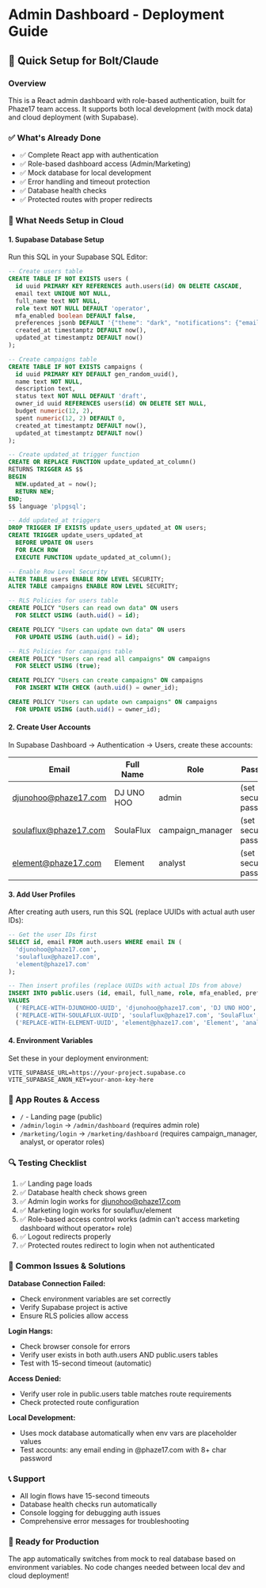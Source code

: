 # Admin Dashboard - Deployment Guide

## 🚀 Quick Setup for Bolt/Claude

### Overview
This is a React admin dashboard with role-based authentication, built for Phaze17 team access. It supports both local development (with mock data) and cloud deployment (with Supabase).

### ✅ What's Already Done
- ✅ Complete React app with authentication
- ✅ Role-based dashboard access (Admin/Marketing)
- ✅ Mock database for local development
- ✅ Error handling and timeout protection
- ✅ Database health checks
- ✅ Protected routes with proper redirects

### 🔧 What Needs Setup in Cloud

#### 1. Supabase Database Setup
Run this SQL in your Supabase SQL Editor:

```sql
-- Create users table
CREATE TABLE IF NOT EXISTS users (
  id uuid PRIMARY KEY REFERENCES auth.users(id) ON DELETE CASCADE,
  email text UNIQUE NOT NULL,
  full_name text NOT NULL,
  role text NOT NULL DEFAULT 'operator',
  mfa_enabled boolean DEFAULT false,
  preferences jsonb DEFAULT '{"theme": "dark", "notifications": {"email": true, "push": true}}'::jsonb,
  created_at timestamptz DEFAULT now(),
  updated_at timestamptz DEFAULT now()
);

-- Create campaigns table
CREATE TABLE IF NOT EXISTS campaigns (
  id uuid PRIMARY KEY DEFAULT gen_random_uuid(),
  name text NOT NULL,
  description text,
  status text NOT NULL DEFAULT 'draft',
  owner_id uuid REFERENCES users(id) ON DELETE SET NULL,
  budget numeric(12, 2),
  spent numeric(12, 2) DEFAULT 0,
  created_at timestamptz DEFAULT now(),
  updated_at timestamptz DEFAULT now()
);

-- Create updated_at trigger function
CREATE OR REPLACE FUNCTION update_updated_at_column()
RETURNS TRIGGER AS $$
BEGIN
  NEW.updated_at = now();
  RETURN NEW;
END;
$$ language 'plpgsql';

-- Add updated_at triggers
DROP TRIGGER IF EXISTS update_users_updated_at ON users;
CREATE TRIGGER update_users_updated_at
  BEFORE UPDATE ON users
  FOR EACH ROW
  EXECUTE FUNCTION update_updated_at_column();

-- Enable Row Level Security
ALTER TABLE users ENABLE ROW LEVEL SECURITY;
ALTER TABLE campaigns ENABLE ROW LEVEL SECURITY;

-- RLS Policies for users table
CREATE POLICY "Users can read own data" ON users
  FOR SELECT USING (auth.uid() = id);

CREATE POLICY "Users can update own data" ON users
  FOR UPDATE USING (auth.uid() = id);

-- RLS Policies for campaigns table  
CREATE POLICY "Users can read all campaigns" ON campaigns
  FOR SELECT USING (true);

CREATE POLICY "Users can create campaigns" ON campaigns
  FOR INSERT WITH CHECK (auth.uid() = owner_id);

CREATE POLICY "Users can update own campaigns" ON campaigns
  FOR UPDATE USING (auth.uid() = owner_id);
```

#### 2. Create User Accounts
In Supabase Dashboard → Authentication → Users, create these accounts:

| Email | Full Name | Role | Password |
|-------|-----------|------|----------|
| djunohoo@phaze17.com | DJ UNO HOO | admin | (set secure password) |
| soulaflux@phaze17.com | SoulaFlux | campaign_manager | (set secure password) |
| element@phaze17.com | Element | analyst | (set secure password) |

#### 3. Add User Profiles
After creating auth users, run this SQL (replace UUIDs with actual auth user IDs):

```sql
-- Get the user IDs first
SELECT id, email FROM auth.users WHERE email IN (
  'djunohoo@phaze17.com',
  'soulaflux@phaze17.com', 
  'element@phaze17.com'
);

-- Then insert profiles (replace UUIDs with actual IDs from above)
INSERT INTO public.users (id, email, full_name, role, mfa_enabled, preferences)
VALUES
  ('REPLACE-WITH-DJUNOHOO-UUID', 'djunohoo@phaze17.com', 'DJ UNO HOO', 'admin', false, '{"theme": "dark", "notifications": {"email": true, "push": true}}'),
  ('REPLACE-WITH-SOULAFLUX-UUID', 'soulaflux@phaze17.com', 'SoulaFlux', 'campaign_manager', false, '{"theme": "dark", "notifications": {"email": true, "push": true}}'),
  ('REPLACE-WITH-ELEMENT-UUID', 'element@phaze17.com', 'Element', 'analyst', false, '{"theme": "dark", "notifications": {"email": true, "push": true}}');
```

#### 4. Environment Variables
Set these in your deployment environment:

```
VITE_SUPABASE_URL=https://your-project.supabase.co
VITE_SUPABASE_ANON_KEY=your-anon-key-here
```

### 🎯 App Routes & Access
- `/` - Landing page (public)
- `/admin/login` → `/admin/dashboard` (requires admin role)
- `/marketing/login` → `/marketing/dashboard` (requires campaign_manager, analyst, or operator roles)

### 🔍 Testing Checklist
1. ✅ Landing page loads
2. ✅ Database health check shows green
3. ✅ Admin login works for djunohoo@phaze17.com
4. ✅ Marketing login works for soulaflux/element
5. ✅ Role-based access control works (admin can't access marketing dashboard without operator+ role)
6. ✅ Logout redirects properly
7. ✅ Protected routes redirect to login when not authenticated

### 🚨 Common Issues & Solutions

**Database Connection Failed:**
- Check environment variables are set correctly
- Verify Supabase project is active
- Ensure RLS policies allow access

**Login Hangs:**
- Check browser console for errors
- Verify user exists in both auth.users AND public.users tables
- Test with 15-second timeout (automatic)

**Access Denied:**
- Verify user role in public.users table matches route requirements
- Check protected route configuration

**Local Development:**
- Uses mock database automatically when env vars are placeholder values
- Test accounts: any email ending in @phaze17.com with 8+ char password

### 📞 Support
- All login flows have 15-second timeouts
- Database health checks run automatically
- Console logging for debugging auth issues
- Comprehensive error messages for troubleshooting

### 🎉 Ready for Production
The app automatically switches from mock to real database based on environment variables. No code changes needed between local dev and cloud deployment!
